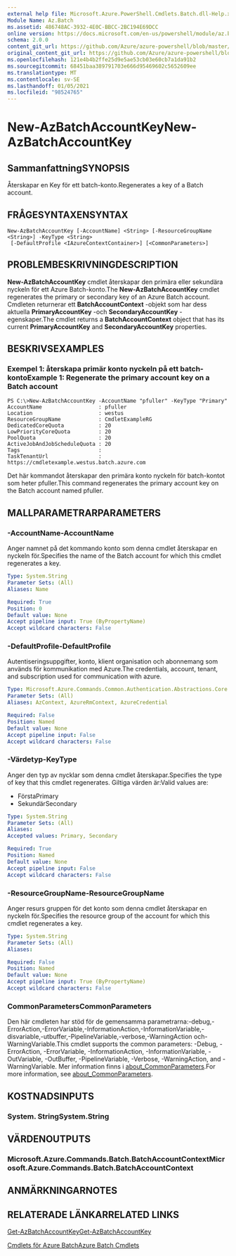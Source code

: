 ```yaml
---
external help file: Microsoft.Azure.PowerShell.Cmdlets.Batch.dll-Help.xml
Module Name: Az.Batch
ms.assetid: 486748AC-3932-4E0C-BBCC-2BC194E69DCC
online version: https://docs.microsoft.com/en-us/powershell/module/az.batch/new-azbatchaccountkey
schema: 2.0.0
content_git_url: https://github.com/Azure/azure-powershell/blob/master/src/Batch/Batch/help/New-AzBatchAccountKey.md
original_content_git_url: https://github.com/Azure/azure-powershell/blob/master/src/Batch/Batch/help/New-AzBatchAccountKey.md
ms.openlocfilehash: 121e4b4b2ffe25d9e5ae53cb03e60cb7a1da91b2
ms.sourcegitcommit: 68451baa389791703e666d95469602c5652609ee
ms.translationtype: MT
ms.contentlocale: sv-SE
ms.lasthandoff: 01/05/2021
ms.locfileid: "98524765"
---
```

# <span data-ttu-id="d0eac-101">New-AzBatchAccountKey</span><span class="sxs-lookup"><span data-stu-id="d0eac-101">New-AzBatchAccountKey</span></span>

## <span data-ttu-id="d0eac-102">Sammanfattning</span><span class="sxs-lookup"><span data-stu-id="d0eac-102">SYNOPSIS</span></span>
<span data-ttu-id="d0eac-103">Återskapar en Key för ett batch-konto.</span><span class="sxs-lookup"><span data-stu-id="d0eac-103">Regenerates a key of a Batch account.</span></span>

## <span data-ttu-id="d0eac-104">FRÅGESYNTAXEN</span><span class="sxs-lookup"><span data-stu-id="d0eac-104">SYNTAX</span></span>

```
New-AzBatchAccountKey [-AccountName] <String> [-ResourceGroupName <String>] -KeyType <String>
 [-DefaultProfile <IAzureContextContainer>] [<CommonParameters>]
```

## <span data-ttu-id="d0eac-105">PROBLEMBESKRIVNING</span><span class="sxs-lookup"><span data-stu-id="d0eac-105">DESCRIPTION</span></span>
<span data-ttu-id="d0eac-106">**New-AzBatchAccountKey** cmdlet återskapar den primära eller sekundära nyckeln för ett Azure Batch-konto.</span><span class="sxs-lookup"><span data-stu-id="d0eac-106">The **New-AzBatchAccountKey** cmdlet regenerates the primary or secondary key of an Azure Batch account.</span></span>
<span data-ttu-id="d0eac-107">Cmdleten returnerar ett **BatchAccountContext** -objekt som har dess aktuella **PrimaryAccountKey** -och **SecondaryAccountKey** -egenskaper.</span><span class="sxs-lookup"><span data-stu-id="d0eac-107">The cmdlet returns a **BatchAccountContext** object that has its current **PrimaryAccountKey** and **SecondaryAccountKey** properties.</span></span>

## <span data-ttu-id="d0eac-108">BESKRIVS</span><span class="sxs-lookup"><span data-stu-id="d0eac-108">EXAMPLES</span></span>

### <span data-ttu-id="d0eac-109">Exempel 1: återskapa primär konto nyckeln på ett batch-konto</span><span class="sxs-lookup"><span data-stu-id="d0eac-109">Example 1: Regenerate the primary account key on a Batch account</span></span>
```
PS C:\>New-AzBatchAccountKey -AccountName "pfuller" -KeyType "Primary"
AccountName                  : pfuller
Location                     : westus
ResourceGroupName            : CmdletExampleRG
DedicatedCoreQuota           : 20
LowPriorityCoreQuota         : 20
PoolQuota                    : 20
ActiveJobAndJobScheduleQuota : 20
Tags                         :
TaskTenantUrl                : https://cmdletexample.westus.batch.azure.com
```

<span data-ttu-id="d0eac-110">Det här kommandot återskapar den primära konto nyckeln för batch-kontot som heter pfuller.</span><span class="sxs-lookup"><span data-stu-id="d0eac-110">This command regenerates the primary account key on the Batch account named pfuller.</span></span>

## <span data-ttu-id="d0eac-111">MALLPARAMETRAR</span><span class="sxs-lookup"><span data-stu-id="d0eac-111">PARAMETERS</span></span>

### <span data-ttu-id="d0eac-112">-AccountName</span><span class="sxs-lookup"><span data-stu-id="d0eac-112">-AccountName</span></span>
<span data-ttu-id="d0eac-113">Anger namnet på det kommando konto som denna cmdlet återskapar en nyckeln för.</span><span class="sxs-lookup"><span data-stu-id="d0eac-113">Specifies the name of the Batch account for which this cmdlet regenerates a key.</span></span>

```yaml
Type: System.String
Parameter Sets: (All)
Aliases: Name

Required: True
Position: 0
Default value: None
Accept pipeline input: True (ByPropertyName)
Accept wildcard characters: False
```

### <span data-ttu-id="d0eac-114">-DefaultProfile</span><span class="sxs-lookup"><span data-stu-id="d0eac-114">-DefaultProfile</span></span>
<span data-ttu-id="d0eac-115">Autentiseringsuppgifter, konto, klient organisation och abonnemang som används för kommunikation med Azure.</span><span class="sxs-lookup"><span data-stu-id="d0eac-115">The credentials, account, tenant, and subscription used for communication with azure.</span></span>

```yaml
Type: Microsoft.Azure.Commands.Common.Authentication.Abstractions.Core.IAzureContextContainer
Parameter Sets: (All)
Aliases: AzContext, AzureRmContext, AzureCredential

Required: False
Position: Named
Default value: None
Accept pipeline input: False
Accept wildcard characters: False
```

### <span data-ttu-id="d0eac-116">-Värdetyp</span><span class="sxs-lookup"><span data-stu-id="d0eac-116">-KeyType</span></span>
<span data-ttu-id="d0eac-117">Anger den typ av nycklar som denna cmdlet återskapar.</span><span class="sxs-lookup"><span data-stu-id="d0eac-117">Specifies the type of key that this cmdlet regenerates.</span></span>
<span data-ttu-id="d0eac-118">Giltiga värden är:</span><span class="sxs-lookup"><span data-stu-id="d0eac-118">Valid values are:</span></span>
- <span data-ttu-id="d0eac-119">Första</span><span class="sxs-lookup"><span data-stu-id="d0eac-119">Primary</span></span>
- <span data-ttu-id="d0eac-120">Sekundär</span><span class="sxs-lookup"><span data-stu-id="d0eac-120">Secondary</span></span>

```yaml
Type: System.String
Parameter Sets: (All)
Aliases:
Accepted values: Primary, Secondary

Required: True
Position: Named
Default value: None
Accept pipeline input: False
Accept wildcard characters: False
```

### <span data-ttu-id="d0eac-121">-ResourceGroupName</span><span class="sxs-lookup"><span data-stu-id="d0eac-121">-ResourceGroupName</span></span>
<span data-ttu-id="d0eac-122">Anger resurs gruppen för det konto som denna cmdlet återskapar en nyckeln för.</span><span class="sxs-lookup"><span data-stu-id="d0eac-122">Specifies the resource group of the account for which this cmdlet regenerates a key.</span></span>

```yaml
Type: System.String
Parameter Sets: (All)
Aliases:

Required: False
Position: Named
Default value: None
Accept pipeline input: True (ByPropertyName)
Accept wildcard characters: False
```

### <span data-ttu-id="d0eac-123">CommonParameters</span><span class="sxs-lookup"><span data-stu-id="d0eac-123">CommonParameters</span></span>
<span data-ttu-id="d0eac-124">Den här cmdleten har stöd för de gemensamma parametrarna:-debug,-ErrorAction,-ErrorVariable,-InformationAction,-InformationVariable,-disvariable,-utbuffer,-PipelineVariable,-verbose,-WarningAction och-WarningVariable.</span><span class="sxs-lookup"><span data-stu-id="d0eac-124">This cmdlet supports the common parameters: -Debug, -ErrorAction, -ErrorVariable, -InformationAction, -InformationVariable, -OutVariable, -OutBuffer, -PipelineVariable, -Verbose, -WarningAction, and -WarningVariable.</span></span> <span data-ttu-id="d0eac-125">Mer information finns i [about_CommonParameters](http://go.microsoft.com/fwlink/?LinkID=113216).</span><span class="sxs-lookup"><span data-stu-id="d0eac-125">For more information, see [about_CommonParameters](http://go.microsoft.com/fwlink/?LinkID=113216).</span></span>

## <span data-ttu-id="d0eac-126">KOSTNADS</span><span class="sxs-lookup"><span data-stu-id="d0eac-126">INPUTS</span></span>

### <span data-ttu-id="d0eac-127">System. String</span><span class="sxs-lookup"><span data-stu-id="d0eac-127">System.String</span></span>

## <span data-ttu-id="d0eac-128">VÄRDEN</span><span class="sxs-lookup"><span data-stu-id="d0eac-128">OUTPUTS</span></span>

### <span data-ttu-id="d0eac-129">Microsoft.Azure.Commands.Batch.BatchAccountContext</span><span class="sxs-lookup"><span data-stu-id="d0eac-129">Microsoft.Azure.Commands.Batch.BatchAccountContext</span></span>

## <span data-ttu-id="d0eac-130">ANMÄRKNINGAR</span><span class="sxs-lookup"><span data-stu-id="d0eac-130">NOTES</span></span>

## <span data-ttu-id="d0eac-131">RELATERADE LÄNKAR</span><span class="sxs-lookup"><span data-stu-id="d0eac-131">RELATED LINKS</span></span>

[<span data-ttu-id="d0eac-132">Get-AzBatchAccountKey</span><span class="sxs-lookup"><span data-stu-id="d0eac-132">Get-AzBatchAccountKey</span></span>](./Get-AzBatchAccountKey.md)

[<span data-ttu-id="d0eac-133">Cmdlets för Azure Batch</span><span class="sxs-lookup"><span data-stu-id="d0eac-133">Azure Batch Cmdlets</span></span>](/powershell/module/Az.Batch/)
